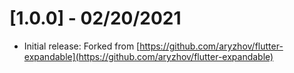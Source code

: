 # [1.0.0] - 02/20/2021

- Initial release: Forked from [https://github.com/aryzhov/flutter-expandable](https://github.com/aryzhov/flutter-expandable)
